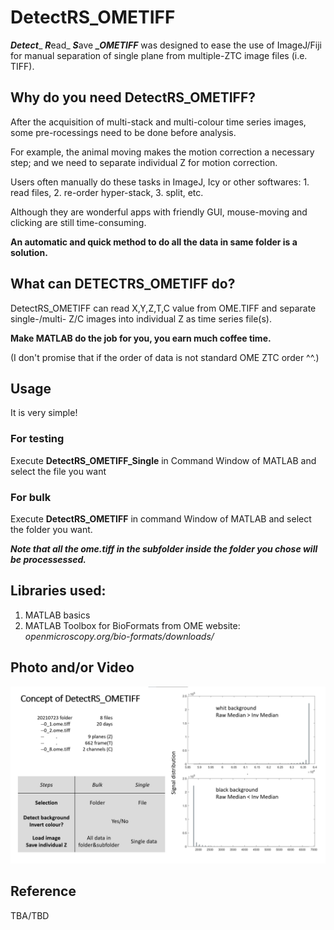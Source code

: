 # DetectRS_OMETIFF

***Detect***_ ***R***ead_ ***S***ave ***_OMETIFF*** was designed to ease the use of ImageJ/Fiji for manual separation of single plane from multiple-ZTC image files (i.e. TIFF).

####

## Why do you need DetectRS_OMETIFF?

After the acquisition of multi-stack and multi-colour time series images, some pre-rocessings need to be done before analysis.

For example, the animal moving makes the motion correction a necessary step; and we need to separate individual Z for motion correction.

Users often manually do these tasks in ImageJ, Icy or other softwares: 1. read files, 2. re-order hyper-stack, 3. split, etc.

Although they are wonderful apps with friendly GUI, mouse-moving and clicking are still time-consuming.

**An automatic and quick method to do all the data in same folder is a solution.**


## What can DETECTRS_OMETIFF do?
DetectRS_OMETIFF can read X,Y,Z,T,C value from OME.TIFF and separate single-/multi- Z/C images into individual Z as time series file(s).

**Make MATLAB do the job for you, you earn much coffee time.**

(I don't promise that if the order of data is not standard OME ZTC order ^^.)

####

## Usage
It is very simple!

### For testing
Execute **DetectRS_OMETIFF_Single** in Command Window of MATLAB and select the file you want

### For bulk
Execute **DetectRS_OMETIFF** in command Window of MATLAB and select the folder you want.

***Note that all the ome.tiff in the subfolder inside the folder you chose will be processessed.***



## Libraries used:
1. MATLAB basics
2. MATLAB Toolbox for BioFormats from OME website: *openmicroscopy.org/bio-formats/downloads/*

###

## Photo and/or Video

![Concept](https://github.com/pywugate/DetectRS_OMETIFF/blob/main/concept.png)

## Reference 
TBA/TBD
